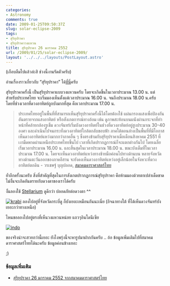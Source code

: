 ```yaml
---
categories:
- Astronomy
comments: true
date: 2009-01-25T09:50:37Z
slug: solar-eclipse-2009
tags:
- สุริยุปราคา
- สุริยุปราคาวงแหวน
title: สุริยุปราคา 26 มกราคม 2552
url: /2009/01/25/solar-eclipse-2009/
layout: '../../../layouts/PostLayout.astro'
---
```


(เกือบลืมไปแล้วล่ะสิ ช่วงนี้งานรัดตัวครับ)



อ่านเรื่องราวเกี่ยวกับ “สุริยุปราคา” ได้[ที่นี่](https://armno.in.th/20080716/%E0%B8%AA%E0%B8%B8%E0%B8%A3%E0%B8%B4%E0%B8%A2%E0%B8%B8%E0%B8%9B%E0%B8%A3%E0%B8%B2%E0%B8%84%E0%B8%B2-1-%E0%B8%AA%E0%B8%B4%E0%B8%87%E0%B8%AB%E0%B8%B2%E0%B8%84%E0%B8%A1-2551)ครับ



สุริยุปราคาครั้งนี้ เป็นสุริยุปราคาแบบวงแหวนครับ โดยจะเกิดขึ้นในเวลาประมาณ 13.00 น. แต่สำหรับประเทศไทย จะเริ่มมองเห็นตั้งแต่เวลาประมาณ 16.00 น. จนถึงประมาณ 18.00 น.ครับ โดยที่ช่วงเวลาที่ดวงอาทิตย์ถูกบังมากที่สุด คือเวลาประมาณ 17.00 น.



>
>
> ประเทศไทยอยู่ในพื้นที่ที่สามารถเห็นสุริยุปราคาครั้งนี้ได้โดยต้องใช้ แผ่นกรองแสงเพื่อป้องกันอันตรายจากแสงอาทิตย์ หรือสังเกตการณ์ทางอ้อม เช่น ดูภาพสะท้อนบนผนังผ่านกระจกที่ทำหน้าที่คล้ายกล้องรูเข็ม ดวงจันทร์เริ่มบังดวงอาทิตย์ในช่วงที่ดวงอาทิตย์อยู่สูงประมาณ 30-40 องศา และดำเนินไปจนกระทั่งดวงอาทิตย์ใกล้ตกลับขอบฟ้า ภาคใต้ตอนล่างเป็นพื้นที่ที่มีโอกาสเห็นดวงอาทิตย์แหว่งมากกว่าภาคอื่น ๆ ซึ่งตรงข้ามกับสุริยุปราคาเมื่อเดือนสิงหาคม 2551 ที่เงามืดพาดผ่านเหนือประเทศไทยขึ้นไป เวลาที่เกิดปรากฏการณ์ก็จะแตกต่างกันไป โดยเฉลี่ยเริ่มเวลาประมาณ 16.00 น. และสิ้นสุดในเวลาประมาณ 18.00 น. ขณะบังเต็มที่ในเวลาประมาณ 17.00 น. โดยจะเห็นดวงอาทิตย์แหว่งทางซ้ายมือค่อนไปทางด้านบน หลายจังหวัดทางด้านตะวันออกของภาคอีสาน จะยังคงเห็นดวงอาทิตย์แหว่งอยู่เล็กน้อยในจังหวะที่ดวงอาทิตย์ตกดิน - วรเชษฐ์ บุญปลอด, [สมาคมดาราศาสตร์ไทย](http://thaiastro.nectec.or.th)



ย้ำอีกครั้งนะครับ สิ่งที่สำคัญที่สุดในการสังเกตปรากฏการณ์สุริยุปราคา คือห้ามมองด้วยตาเปล่าเด็ดขาด ไม่งั้นจะเกิดอันตรายกับดวงตาของเราได้ครับ



งั้นลองใช้ [Stellarium](https://armno.in.th/20071220/%e0%b8%a3%e0%b8%b5%e0%b8%a7%e0%b8%b4%e0%b8%a7-stellarium-%e0%b9%82%e0%b8%9b%e0%b8%a3%e0%b9%81%e0%b8%81%e0%b8%a3%e0%b8%a1%e0%b8%94%e0%b8%b9%e0%b8%94%e0%b8%b2%e0%b8%a7) ดูดีกว่า ปลอดภัยต่อดวงตา ^^



[![krabi](https://armno.in.th/wp-content/uploads/2009/01/krabi-thumb.png)](https://armno.in.th/wp-content/uploads/2009/01/krabi.png)
ลองไปอยู่ที่จังหวัดกระบี่ดู ก็บังเยอะเหมือนกันนะเนี่ย (อิจฉาทางใต้ ที่ได้เห็นดวงจันทร์บังเยอะกว่าทางเหนือ)



ไหนขอลองไปอยู่ตรงที่เห็นวงแหวนหน่อย แถวๆอินโดนีเซีย



[![indo](https://armno.in.th/wp-content/uploads/2009/01/indo-thumb.png)](https://armno.in.th/wp-content/uploads/2009/01/indo.png)





ของจริงน่าจะสวยกว่านี้เยอะ ยังไงพรุ่งนี้จะหารูปมาฝากกันครับ .. อ้อ ข้อมูลเพิ่มเติมไปที่สมาคมดาราศาสตร์ไทยได้นะครับ ข้อมูลค่อนข้างเยอะ



;)



### ข้อมูลเพิ่มเติม




  * [สุริยุปราคา 26 มกราคม 2552 จากสมาคมดาราศาสตร์ไทย](http://thaiastro.nectec.or.th/skyevnt/eclipses/200901ase.html)
